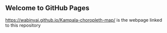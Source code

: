 ## Welcome to GitHub Pages
https://wabinyai.github.io/Kampala-choropleth-map/ is the webpage linked to this repository 
